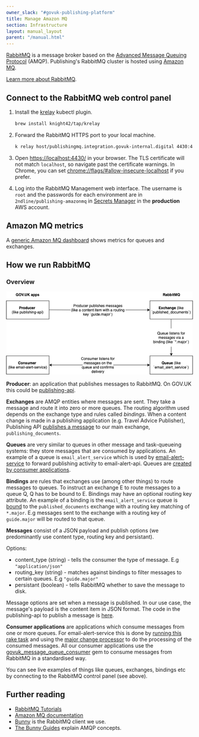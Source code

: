 ```yaml
---
owner_slack: "#govuk-publishing-platform"
title: Manage Amazon MQ
section: Infrastructure
layout: manual_layout
parent: "/manual.html"
---
```


[RabbitMQ] is a message broker based on the [Advanced Message Queuing
Protocol][AMQP] (AMQP). Publishing's RabbitMQ cluster is hosted using [Amazon MQ].

[Learn more about RabbitMQ][rabbitmq_tutorial].

## Connect to the RabbitMQ web control panel

1. Install the [krelay](https://github.com/knight42/krelay#installation) kubectl plugin.

    ```sh
    brew install knight42/tap/krelay
    ```

1. Forward the RabbitMQ HTTPS port to your local machine.

    ```sh
    k relay host/publishingmq.integration.govuk-internal.digital 4430:443
    ```

1. Open <https://localhost:4430/> in your browser. The TLS certificate will not match `localhost`, so navigate past the certificate warnings. In Chrome, you can set <chrome://flags/#allow-insecure-localhost> if you prefer.

1. Log into the RabbitMQ Management web interface. The username is `root` and the passwords for each environment are in `2ndline/publishing-amazonmq` in [Secrets Manager](secrets-manager.html) in the **production** AWS account.

## Amazon MQ metrics

A [generic Amazon MQ dashboard][amazonmq-dashboard] shows metrics for queues and exchanges.

## How we run RabbitMQ

### Overview

![A graph showing the message flow](images/rabbitmq_graph.png)

**Producer**: an application that publishes messages to RabbitMQ. On GOV.UK this could
be [publishing-api](https://github.com/alphagov/publishing-api).

**Exchanges** are AMQP entities where messages are sent. They take a message
and route it into zero or more queues. The routing algorithm used depends on
the exchange type and rules called _bindings_.  When a content change is made
in a publishing application (e.g. Travel Advice Publisher), Publishing API
[publishes a message][publishing_api_publishes_message] to our main exchange,
`publishing_documents`.

**Queues** are very similar to queues in other message and task-queueing
systems: they store messages that are consumed by applications. An example of a
queue is `email_alert_service` which is used by
[email-alert-service][email-alert-service] to forward publishing activity to
email-alert-api. Queues are [created by consumer applications][create_queues].

**Bindings** are rules that exchanges use (among other things) to route
messages to queues. To instruct an exchange E to route messages to a queue Q, Q
has to be bound to E. Bindings may have an optional routing key attribute. An
example of a binding is the `email_alert_service` queue is
[bound][binding_config] to the `published_documents` exchange with a routing
key matching of `*.major`. E.g messages sent to the exchange with a routing key
of `guide.major` will be routed to that queue.

**Messages** consist of a JSON payload and publish options (we predominantly
use content type, routing key and persistant).

Options:

* content_type (string) - tells the consumer the type of message. E.g
  `"application/json"`
* routing_key (string) - matches against bindings to filter messages to certain
  queues. E.g `"guide.major"`
* persistant (boolean) - tells RabbitMQ whether to save the message to disk.

Message options are set when a message is published. In our use case, the
message's payload is the content item in JSON format. The code in the
publishing-api to publish a message is [here][publish_message_call].

**Consumer applications** are applications which consume messages from one or
more queues. For email-alert-service this is done by [running this rake
task][message_processors] and using the [major change
processor][major_message_processor] to do the processing of the consumed
messages. All our consumer applications use the
[govuk_message_queue_consumer][message_consumer] gem to consume messages from
RabbitMQ in a standardised way.

You can see live examples of things like queues, exchanges, bindings etc by
connecting to the RabbitMQ control panel (see above).

## Further reading

* [RabbitMQ Tutorials](https://www.rabbitmq.com/getstarted.html)
* [Amazon MQ documentation][Amazon MQ]
* [Bunny](https://github.com/ruby-amqp/bunny) is the RabbitMQ client we use.
* [The Bunny Guides](http://rubybunny.info/articles/guides.html) explain AMQP
  concepts.

[rabbitmq_tutorial]: https://www.rabbitmq.com/tutorials/tutorial-one-ruby.html
[Amazon MQ]: https://aws.amazon.com/amazon-mq/
[RabbitMQ]: https://www.rabbitmq.com/
[AMQP]: https://www.rabbitmq.com/tutorials/amqp-concepts.html
[amazonmq-dashboard]: https://grafana.eks.production.govuk.digital/d/mq/
[create_queues]: https://github.com/alphagov/email-alert-service/blob/f8485df/lib/tasks/message_queues.rake#L9
[publishing_api_publishes_message]: https://github.com/alphagov/publishing-api/blob/1d6bf06/lib/queue_publisher.rb#L26
[publish_message_call]: https://github.com/alphagov/publishing-api/blob/1d6bf06/lib/queue_publisher.rb#L73
[rabbit_config_rake]: https://github.com/alphagov/email-alert-service/blob/main/lib/tasks/message_queues.rake#L17
[rabbit_config_yml]: https://github.com/alphagov/email-alert-service/blob/f8485df/config/rabbitmq.yml
[message_processors]: https://github.com/alphagov/email-alert-service/blob/f8485df/lib/tasks/message_queues.rake#L21
[message_consumer]: https://github.com/alphagov/govuk_message_queue_consumer
[email-alert-service]: https://github.com/alphagov/email-alert-service
[major_message_processor]: https://github.com/alphagov/email-alert-service/blob/2ba8ecd/email_alert_service/models/major_change_message_processor.rb#L35P
[binding_config]: https://github.com/alphagov/govuk-aws/blob/854bf0a/terraform/projects/app-publishing-amazonmq/publishing-rabbitmq-schema.json.tpl#L260-L267
